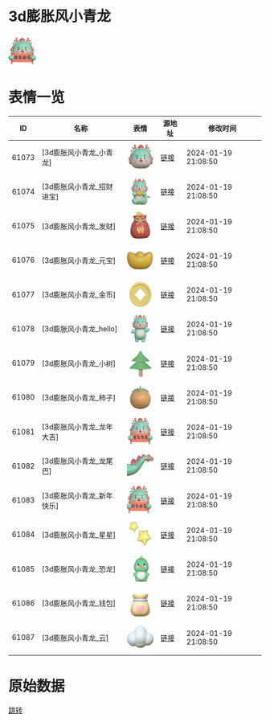 # 3d膨胀风小青龙

<img src="./cover.png" height="60" alt="cover" />

# 表情一览

|ID|名称|表情|源地址|修改时间|
|----|----|----|----|----|
|61073|[3d膨胀风小青龙_小青龙]|<img src="./pic/061073_%5B3d膨胀风小青龙_小青龙%5D.png" height="60" alt="小青龙"/>|[链接](https://i0.hdslb.com/bfs/garb/20f3e612c32cb55e9a55a04c83c94e9729082b06.png)|2024-01-19 21:08:50|
|61074|[3d膨胀风小青龙_招财进宝]|<img src="./pic/061074_%5B3d膨胀风小青龙_招财进宝%5D.png" height="60" alt="招财进宝"/>|[链接](https://i0.hdslb.com/bfs/garb/b7b6354be69180c779861f19019531cc7756227f.png)|2024-01-19 21:08:50|
|61075|[3d膨胀风小青龙_发财]|<img src="./pic/061075_%5B3d膨胀风小青龙_发财%5D.png" height="60" alt="发财"/>|[链接](https://i0.hdslb.com/bfs/garb/25486d4817b75035fa9e99ec7caea18059c16b57.png)|2024-01-19 21:08:50|
|61076|[3d膨胀风小青龙_元宝]|<img src="./pic/061076_%5B3d膨胀风小青龙_元宝%5D.png" height="60" alt="元宝"/>|[链接](https://i0.hdslb.com/bfs/garb/8d69c487ddba02c75780884db613e5a112f98548.png)|2024-01-19 21:08:50|
|61077|[3d膨胀风小青龙_金币]|<img src="./pic/061077_%5B3d膨胀风小青龙_金币%5D.png" height="60" alt="金币"/>|[链接](https://i0.hdslb.com/bfs/garb/65ae12f5242c86825524e03416688fc2d0ba1b36.png)|2024-01-19 21:08:50|
|61078|[3d膨胀风小青龙_hello]|<img src="./pic/061078_%5B3d膨胀风小青龙_hello%5D.png" height="60" alt="hello"/>|[链接](https://i0.hdslb.com/bfs/garb/57891ad4fd9ffdfe6973f6c7880c573cd8cdd36a.png)|2024-01-19 21:08:50|
|61079|[3d膨胀风小青龙_小树]|<img src="./pic/061079_%5B3d膨胀风小青龙_小树%5D.png" height="60" alt="小树"/>|[链接](https://i0.hdslb.com/bfs/garb/fba815ac942d61840872288644288dd1a91354af.png)|2024-01-19 21:08:50|
|61080|[3d膨胀风小青龙_柿子]|<img src="./pic/061080_%5B3d膨胀风小青龙_柿子%5D.png" height="60" alt="柿子"/>|[链接](https://i0.hdslb.com/bfs/garb/24262dff6d09b19a9b08f659dc8c4c48967b0284.png)|2024-01-19 21:08:50|
|61081|[3d膨胀风小青龙_龙年大吉]|<img src="./pic/061081_%5B3d膨胀风小青龙_龙年大吉%5D.png" height="60" alt="龙年大吉"/>|[链接](https://i0.hdslb.com/bfs/garb/d2706bb91ad938f5b48216582c4f5ffdae493b7f.png)|2024-01-19 21:08:50|
|61082|[3d膨胀风小青龙_龙尾巴]|<img src="./pic/061082_%5B3d膨胀风小青龙_龙尾巴%5D.png" height="60" alt="龙尾巴"/>|[链接](https://i0.hdslb.com/bfs/garb/2f29e935442cf905aa2f31869d0f9f5012390ced.png)|2024-01-19 21:08:50|
|61083|[3d膨胀风小青龙_新年快乐]|<img src="./pic/061083_%5B3d膨胀风小青龙_新年快乐%5D.png" height="60" alt="新年快乐"/>|[链接](https://i0.hdslb.com/bfs/garb/d83ae9972ad607db336e50a8ea3f0e6691d30b1d.png)|2024-01-19 21:08:50|
|61084|[3d膨胀风小青龙_星星]|<img src="./pic/061084_%5B3d膨胀风小青龙_星星%5D.png" height="60" alt="星星"/>|[链接](https://i0.hdslb.com/bfs/garb/26eb47ddabee7ab0615733557336e97657c7f6e9.png)|2024-01-19 21:08:50|
|61085|[3d膨胀风小青龙_恐龙]|<img src="./pic/061085_%5B3d膨胀风小青龙_恐龙%5D.png" height="60" alt="恐龙"/>|[链接](https://i0.hdslb.com/bfs/garb/29f2de5630a373172d037b7cb7a1ffd6a4cacf37.png)|2024-01-19 21:08:50|
|61086|[3d膨胀风小青龙_钱包]|<img src="./pic/061086_%5B3d膨胀风小青龙_钱包%5D.png" height="60" alt="钱包"/>|[链接](https://i0.hdslb.com/bfs/garb/0ba3adc05ac76d2b5515979275e73498b0517d95.png)|2024-01-19 21:08:50|
|61087|[3d膨胀风小青龙_云]|<img src="./pic/061087_%5B3d膨胀风小青龙_云%5D.png" height="60" alt="云"/>|[链接](https://i0.hdslb.com/bfs/garb/9c59d541ce70b37003f0eb3ec9599db179c3925b.png)|2024-01-19 21:08:50|

# 原始数据

[跳转](./raw.json)

